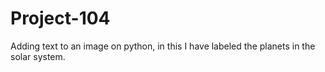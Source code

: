 # Project-104
Adding text to an image on python, in this I have labeled the planets in the solar system. 
